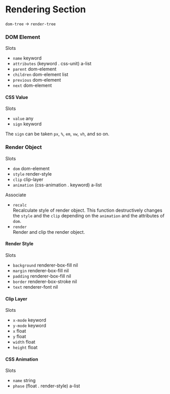 # Rendering Section

`dom-tree` -> `render-tree`

### DOM Element

Slots  
* `name` keyword
* `attributes` (keyword . css-unit) a-list
* `parent` dom-element
* `children` dom-element list
* `previous` dom-element
* `next` dom-element

#### CSS Value

Slots  
* `value` any
* `sign` keyword

The `sign` can be taken `px`, `%`, `em`, `vw`, `vh`, and so on.


### Render Object

Slots  
* `dom` dom-element
* `style` render-style
* `clip` clip-layer
* `animation` (css-animation . keyword) a-list

Associate  
* `recalc`  
  Recalculate style of render object. This function destructively changes the `style` and the `clip` depending on the `animation` and the attributes of `dom`.  
* `render`  
  Render and clip the render object.  


#### Render Style

Slots  
* `background` renderer-box-fill nil
* `margin` renderer-box-fill nil
* `padding` renderer-box-fill nil
* `border` renderer-box-stroke nil
* `text` renderer-font nil


#### Clip Layer

Slots  
* `x-mode` keyword
* `y-mode` keyword
* `x` float
* `y` float
* `width` float
* `height` float


#### CSS Animation

Slots  
* `name` string
* `phase` (float . render-style) a-list
